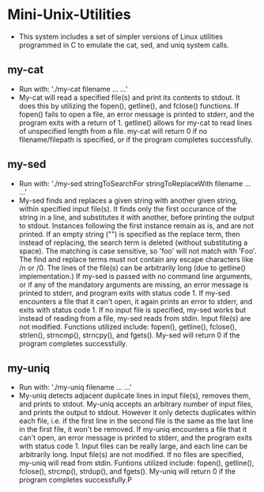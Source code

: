# Mini-Unix-Utilities
* This system includes a set of simpler versions of Linux utilities programmed in C to emulate the cat, sed, and uniq system calls.
## my-cat
* Run with: './my-cat filename ... ...'
* My-cat will read a specified file(s) and print its contents to stdout. It does this by utilizing the fopen(), getline(), and fclose() functions. If fopen() fails to open a file, an error message is printed to stderr, and the program exits with a return of 1. getline() allows for my-cat to read lines of unspecified length from a file. my-cat will return 0 if no filename/filepath is specified, or if the program completes successfully.
## my-sed
* Run with: './my-sed stringToSearchFor stringToReplaceWith filename ... ...'
* My-sed finds and replaces a given string with another given string, within specified input file(s). It finds only the first occurance of the string in a line, and substitutes it with another, before printing the output to stdout. Instances following the first instance remain as is, and are not printed. If an empty string ("") is specified as the replace term, then instead of replacing, the search term is deleted (without substituting a space). The matching is case sensitive, so 'foo' will not match with 'Foo'. The find and replace terms must not contain any escape characters like /n or /0. The lines of the file(s) can be arbitrarily long (due to getline() implementation.) If my-sed is passed with no command line arguments, or if any of the mandatory arguments are missing, an error message is printed to stderr, and program exits with status code 1. If my-sed encounters a file that it can't open, it again prints an error to stderr, and exits with status code 1. If no input file is specified, my-sed works but instead of reading from a file, my-sed reads from stdin. Input file(s) are not modified. Functions utilized include: fopen(), getline(), fclose(), strlen(), strncmp(), strncpy(), and fgets(). My-sed will return 0 if the program completes successfully.
## my-uniq
* Run with: './my-uniq filename ... ...'
* My-uniq detects adjacent duplicate lines in input file(s), removes them, and prints to stdout. My-uniq accepts an arbitrary number of input files, and prints the output to stdout. However it only detects duplicates within each file, i.e. if the first line in the second file is the same as the last line in the first file, it won't be removed. If my-uniq encounters a file that it can't open, an error message is printed to stderr, and the program exits with status code 1. Input files can be really large, and each line can be arbitrarily long. Input file(s) are not modified. If no files are specified, my-uniq will read from stdin. Funtions utilized include: fopen(), getline(), fclose(), strcmp(), strdup(), and fgets(). My-uniq will return 0 if the program completes successfully.P